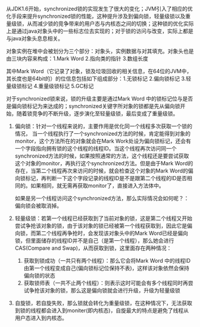  

从JDK1.6开始，synchronized锁的实现发生了很大的变化；JVM引入了相应的优化手段来提升synchronized锁的性能，这种提升涉及到偏向锁，轻量级锁以及重量级锁，从而减少锁的竞争带来的用户态与内核态之间的切换；这种锁的优化实际上是通过java对象头中的一些标志位去实现的；对于锁的访问与改变，实际上都是与java对象头息息相关。

对象实例在堆中会被划分为三个部分：对象头，实例数据与对其填充。对象头也是由三块内容来构成：1.Mark Word 2.指向类的指针  3.数组长度

其中Mark Word（它记录了对象，锁及垃圾回收的相关信息，在64位的JVM中，其长度也是64bit的）的位信息包括如下组成部分：1.无锁标记 2.偏向锁标记 3.轻量级锁标记 4.重量级锁标记 5.GC标记

对于synchronized锁来说，锁的升级主要是通过Mark Word 中的锁标记位与是否是偏向锁标记为来达成的；synchronized关键字所对象的锁都是先从偏向锁开始，随着锁竞争的不断升级，逐步演化至轻量级锁，最后变成了重量级锁。

1. 偏向锁：针对一个线程来说的，主要作用是优化同一个线程多次获取一个锁的情况， 当一个线程执行了一个synchronized方法的时候，肯定能得到对象的monitor，这个方法所在的对象就会在Mark Work处设为偏向锁标记，还会有一个字段指向拥有锁的这个线程的线程ID。当这个线程再次访问同一个synchronized方法的时候，如果按照通常的方法，这个线程还是要尝试获取这个对象的monitor，再执行这个synchronized方法。但是由于Mark Word的存在，当第二个线程再次来访问的时候，就会检查这个对象的Mark Word的偏向锁标记，再判断一下这个字段记录的线程ID是不是跟第二个线程的ID是否相同的。如果相同，就无需再获取monitor了，直接进入方法体中。

   如果是另一个线程访问这个synchronized方法，那么实际情况会如何呢？：偏向锁会被取消掉。

2. 轻量级锁：若第一个线程已经获取到了当前对象的锁，这是第二个线程又开始尝试争抢该对象的锁，由于该对象的锁已经被第一个线程获取到，因此它是偏向锁，而第二个线程再争抢时，会发现该对象头中的Mark Word已经是偏向锁，但里面储存的线程ID并不是自己（是第一个线程），那么她会进行CAS(Compare and Swap)，从而获取到锁，这里面存在两种情况：

   1. 获取到锁成功（一共只有两个线程）：那么它会将Mark Word 中的线程ID由第一个线程变成自己(偏向锁标记位保持不表)，这样该对象依然会保持偏向锁的状态
   2. 获取锁师表（一共不止两个线程）：则表示这时可能会有多个线程同时再尝试争抢该对象的锁，那么这是偏向锁就会进行升级，升级为轻量级锁

3. 自旋锁，若自旋失败，那么锁就会转化为重量级锁，在这种情况下，无法获取到锁的线程都会进入到moniter(即内核态)，自旋最大的特点是避免了线程从用户态进入到内核态。

   

 









